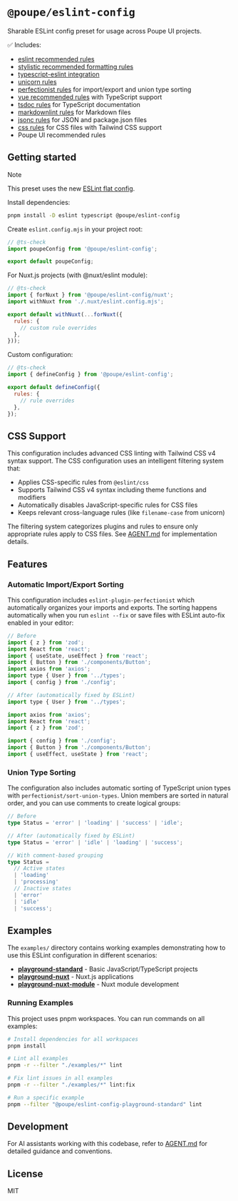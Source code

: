 # `@poupe/eslint-config`

Sharable ESLint config preset for usage across Poupe UI projects.

✅ Includes:

* [eslint recommended rules][eslint-rules]
* [stylistic recommended formatting rules][stylistic]
* [typescript-eslint integration][typescript-eslint]
* [unicorn rules][unicorn]
* [perfectionist rules][perfectionist] for import/export and union type sorting
* [vue recommended rules][vue-rules] with TypeScript support
* [tsdoc rules][tsdoc] for TypeScript documentation
* [markdownlint rules][markdownlint] for Markdown files
* [jsonc rules][jsonc] for JSON and package.json files
* [css rules][css] for CSS files with Tailwind CSS support
* Poupe UI recommended rules

## Getting started

> [!NOTE]
> This preset uses the new [ESLint flat config][flat-config].

Install dependencies:

```sh
pnpm install -D eslint typescript @poupe/eslint-config
```

Create `eslint.config.mjs` in your project root:

```js
// @ts-check
import poupeConfig from '@poupe/eslint-config';

export default poupeConfig;
```

For Nuxt.js projects (with @nuxt/eslint module):

```js
// @ts-check
import { forNuxt } from '@poupe/eslint-config/nuxt';
import withNuxt from './.nuxt/eslint.config.mjs';

export default withNuxt(...forNuxt({
  rules: {
    // custom rule overrides
  },
}));
```

Custom configuration:

```js
// @ts-check
import { defineConfig } from '@poupe/eslint-config';

export default defineConfig({
  rules: {
    // rule overrides
  },
});
```

## CSS Support

This configuration includes advanced CSS linting with Tailwind CSS v4 syntax
support. The CSS configuration uses an intelligent filtering system that:

* Applies CSS-specific rules from `@eslint/css`
* Supports Tailwind CSS v4 syntax including theme functions and modifiers
* Automatically disables JavaScript-specific rules for CSS files
* Keeps relevant cross-language rules (like `filename-case` from unicorn)

The filtering system categorizes plugins and rules to ensure only appropriate
rules apply to CSS files. See [AGENT.md](./AGENT.md#css-configuration-system)
for implementation details.

## Features

### Automatic Import/Export Sorting

This configuration includes `eslint-plugin-perfectionist` which automatically
organizes your imports and exports. The sorting happens automatically when you
run `eslint --fix` or save files with ESLint auto-fix enabled in your editor:

```js
// Before
import { z } from 'zod';
import React from 'react';
import { useState, useEffect } from 'react';
import { Button } from './components/Button';
import axios from 'axios';
import type { User } from '../types';
import { config } from './config';

// After (automatically fixed by ESLint)
import type { User } from '../types';

import axios from 'axios';
import React from 'react';
import { z } from 'zod';

import { config } from './config';
import { Button } from './components/Button';
import { useEffect, useState } from 'react';
```

### Union Type Sorting

The configuration also includes automatic sorting of TypeScript union types with
`perfectionist/sort-union-types`. Union members are sorted in natural order,
and you can use comments to create logical groups:

```ts
// Before
type Status = 'error' | 'loading' | 'success' | 'idle';

// After (automatically fixed by ESLint)
type Status = 'error' | 'idle' | 'loading' | 'success';

// With comment-based grouping
type Status =
  // Active states
  | 'loading'
  | 'processing'
  // Inactive states
  | 'error'
  | 'idle'
  | 'success';
```

## Examples

The `examples/` directory contains working examples demonstrating how to use
this ESLint configuration in different scenarios:

* **[playground-standard](./examples/playground-standard)** - Basic
  JavaScript/TypeScript projects
* **[playground-nuxt](./examples/playground-nuxt)** - Nuxt.js applications
* **[playground-nuxt-module](./examples/playground-nuxt-module)** - Nuxt module development

### Running Examples

This project uses pnpm workspaces. You can run commands on all examples:

```sh
# Install dependencies for all workspaces
pnpm install

# Lint all examples
pnpm -r --filter "./examples/*" lint

# Fix lint issues in all examples
pnpm -r --filter "./examples/*" lint:fix

# Run a specific example
pnpm --filter "@poupe/eslint-config-playground-standard" lint
```

## Development

For AI assistants working with this codebase, refer to [AGENT.md](./AGENT.md)
for detailed guidance and conventions.

## License

MIT

[eslint-rules]: https://eslint.org/docs/latest/rules/
[stylistic]: https://eslint.style/packages/default
[typescript-eslint]: https://typescript-eslint.io/
[unicorn]: https://github.com/sindresorhus/eslint-plugin-unicorn
[perfectionist]: https://perfectionist.dev/
[vue-rules]: https://eslint.vuejs.org/rules/
[tsdoc]: https://github.com/microsoft/tsdoc/tree/main/eslint-plugin
[markdownlint]: https://github.com/DavidAnson/markdownlint/blob/main/doc/Rules.md
[jsonc]: https://github.com/ota-meshi/eslint-plugin-jsonc
[css]: https://github.com/eslint/css
[flat-config]: https://eslint.org/docs/latest/use/configure/configuration-files
